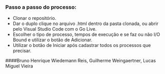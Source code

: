 ### Passo a passo do processo:

- Clonar o repositório.
- Dar o duplo clique no arquivo .html dentro da pasta clonada, ou abrir pelo Visual Studio Code com o Go Live.
- Escolher o tipo de processo, tempos de execução e se faz ou não I/O Bound e utilizar o botão de Adicionar.
- Utilizar o botão de Iniciar após cadastrar todos os processos que precisar.

####Bruno Henrique Wiedemann Reis, Guilherme Weingaertner, Lucas Miguel Vieira
